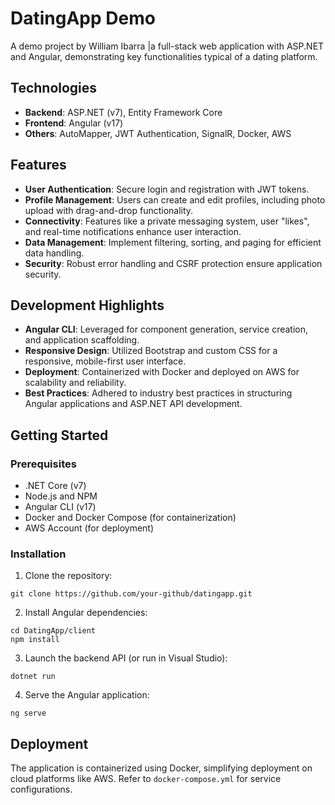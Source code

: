 # DatingApp Demo

A demo project by William Ibarra |a full-stack web application with ASP.NET and Angular, demonstrating key functionalities typical of a dating platform.

## Technologies

- **Backend**: ASP.NET (v7), Entity Framework Core
- **Frontend**: Angular (v17)
- **Others**: AutoMapper, JWT Authentication, SignalR, Docker, AWS

## Features

- **User Authentication**: Secure login and registration with JWT tokens.
- **Profile Management**: Users can create and edit profiles, including photo upload with drag-and-drop functionality.
- **Connectivity**: Features like a private messaging system, user "likes", and real-time notifications enhance user interaction.
- **Data Management**: Implement filtering, sorting, and paging for efficient data handling.
- **Security**: Robust error handling and CSRF protection ensure application security.

## Development Highlights

- **Angular CLI**: Leveraged for component generation, service creation, and application scaffolding.
- **Responsive Design**: Utilized Bootstrap and custom CSS for a responsive, mobile-first user interface.
- **Deployment**: Containerized with Docker and deployed on AWS for scalability and reliability.
- **Best Practices**: Adhered to industry best practices in structuring Angular applications and ASP.NET API development.

## Getting Started

### Prerequisites

- .NET Core (v7)
- Node.js and NPM
- Angular CLI (v17)
- Docker and Docker Compose (for containerization)
- AWS Account (for deployment)

### Installation

1. Clone the repository:
```
git clone https://github.com/your-github/datingapp.git
```

2. Install Angular dependencies:
```
cd DatingApp/client
npm install
```

3. Launch the backend API (or run in Visual Studio):
```
dotnet run
```

4. Serve the Angular application:
```
ng serve
```

## Deployment

The application is containerized using Docker, simplifying deployment on cloud platforms like AWS. Refer to `docker-compose.yml` for service configurations.

